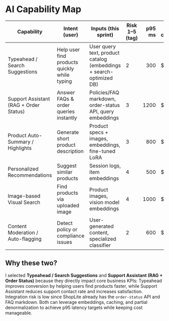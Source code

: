# AI Capability Map

| Capability | Intent (user) | Inputs (this sprint) | Risk 1–5 (tag) | p95 ms | Est. cost/action | Fallback | Selected |
|---|---|---|---|---:|---|---|:---:|
| Typeahead / Search Suggestions | Help user find products quickly while typing | User query text, product catalog (embeddings + search-optimized DB) | 2 | 300 | $0.002 | Fallback to cached top results | Yes |
| Support Assistant (RAG + Order Status) | Answer FAQs & order queries instantly | Policies/FAQ markdown, order-status API, query embeddings | 3 | 1200 | $0.01 | Fallback to human support | Yes |
| Product Auto-Summary / Highlights | Generate short product description | Product specs + images, embeddings, fine-tuned LoRA | 3 | 800 | $0.005 | Show original specs | No |
| Personalized Recommendations | Suggest similar products | Session logs, item embeddings | 4 | 500 | $0.004 | Show generic recommendations | No |
| Image-based Visual Search | Find products via uploaded image | Product images, vision model embeddings | 4 | 1000 | $0.008 | Fallback to manual search | No |
| Content Moderation / Auto-flagging | Detect policy or compliance issues | User-generated content, specialized classifier | 2 | 600 | $0.003 | Escalate to human moderator | No |

## Why these two?
I selected **Typeahead / Search Suggestions** and **Support Assistant (RAG + Order Status)** because they directly impact core business KPIs: Typeahead improves conversion by helping users find products faster, while Support Assistant reduces support contact rate and increases satisfaction. Integration risk is low since ShopLite already has the `order-status` API and FAQ markdown. Both can leverage embeddings, caching, and partial denormalization to achieve p95 latency targets while keeping cost manageable.

